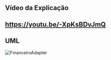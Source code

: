 ## Vídeo da Explicação

## https://youtu.be/-XpKsBDvJmQ

## UML
![FinanceiroAdapter](https://user-images.githubusercontent.com/61429797/89475613-e3627680-d75e-11ea-87e4-915a29e85001.png)

 
